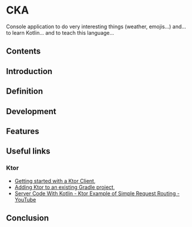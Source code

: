 # CKA

Console application to do very interesting things (weather, emojis...) and... to learn Kotlin... and to teach this language...

<a name="contents"></a>
## Contents

<a name="introduction"></a>
## Introduction

<a name="definition"></a>
## Definition

<a name="development"></a>
## Development

<a name="features"></a>
## Features

<a name="useful_links"></a>
## Useful links

<a name="ktor"></a>
### Ktor

* [Getting started with a Ktor Client](https://ktor.io/docs/getting-started-ktor-client.html),
* [Adding Ktor to an existing Gradle project](https://ktor.io/docs/gradle.html),
* [Server Code With Kotlin - Ktor Example of Simple Request Routing - YouTube](https://www.youtube.com/watch?v=zHQ7oBYSHrY)

<a name="conclusion"></a>
## Conclusion
